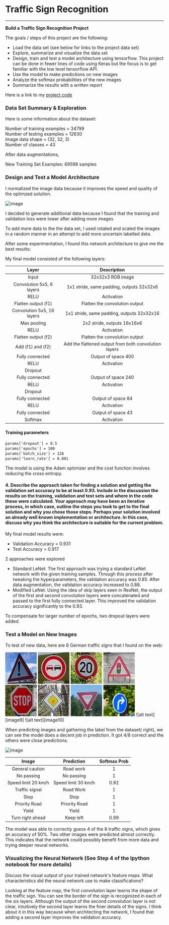 # **Traffic Sign Recognition** 

---

**Build a Traffic Sign Recognition Project**

The goals / steps of this project are the following:
* Load the data set (see below for links to the project data set)
* Explore, summarize and visualize the data set
* Design, train and test a model architecture using tensorflow. This project can be done in fewer lines of code using Keras but the focus is to get familiar with the low level tensorflow API.
* Use the model to make predictions on new images
* Analyze the softmax probabilities of the new images
* Summarize the results with a written report


[//]: # (Image References)

[image1]: ./test_images2/1.jpg
[image2]: ./test_images2/2.jpg
[image3]: ./test_images2/3.jpg
[image4]: ./test_images2/4.jpg
[image5]: ./test_images2/5.jpg
[image6]: ./test_images2/6.jpg
[image7]: ./test_images2/7.jpg
[image8]: ./test_images2/8.jpg


Here is a link to my [project code](https://github.com/shlok-agarwal/Traffic-Sign-Classifier/blob/main/Traffic_Sign_Classifier.ipynb)

### Data Set Summary & Exploration

Here is some information about the dataset:   
  
Number of training examples = 34799    
Number of testing examples = 12630      
Image data shape = (32, 32, 3)     
Number of classes = 43       
     
After data augmentations,         
    
New Training Set Examples:   69598 samples   
    
### Design and Test a Model Architecture


I normalized the image data because it improves the speed and quality of the optimzed solution.

![image](https://user-images.githubusercontent.com/22652444/118424371-1d20c000-b695-11eb-9348-b8bd9048f8e1.png)


I decided to generate additional data because I found that the training and validation loss were lower after adding more images

To add more data to the the data set, I used rotated and scaled the images in a random manner in an attempt to add more uncertain labelled data.

After some experimentation, I found this network architecture to give me the best results:

My final model consisted of the following layers:

| Layer         		|     Description	        					| 
|:---------------------:|:---------------------------------------------:| 
| Input         		| 32x32x3 RGB image   							| 
| Convolution 5x5, 6 layers     	| 1x1 stride, same padding, outputs 32x32x6 	|
| RELU					|			Activation									|
| Flatten output (f1)					|			Flatten the convolution output									|
| Convolution 5x5, 16 layers     	| 1x1 stride, same padding, outputs 32x32x16 	|
| Max pooling	      	| 2x2 stride,  outputs 16x16x6 				|
| RELU					|			Activation									|
| Flatten output (f2)					|			Flatten the convolution output									|
| Add (f1) and (f2)					|			Add the flattened output from both convolution layers									|
| Fully connected		| Output of space 400        									|
| RELU					|			Activation									|
| Dropout					|												|
| Fully connected		| Output of space 240        									|
| RELU					|			Activation									|
| Dropout					|												|
| Fully connected		| Output of space 84        									|
| RELU					|			Activation									|
| Fully connected		| Output of space 43        									|
| Softmax				| Activation        									|

 


#### Training parameters

```
params['dropout'] = 0.5
params['epochs'] = 100
params['batch_size'] = 128
params['learn_rate'] = 0.001
```

The model is using the Adam optimizer and the cost function involves reducing the cross entropy.

#### 4. Describe the approach taken for finding a solution and getting the validation set accuracy to be at least 0.93. Include in the discussion the results on the training, validation and test sets and where in the code these were calculated. Your approach may have been an iterative process, in which case, outline the steps you took to get to the final solution and why you chose those steps. Perhaps your solution involved an already well known implementation or architecture. In this case, discuss why you think the architecture is suitable for the current problem.

My final model results were:
* Validation Accuracy = 0.931
* Test Accuracy = 0.917

2 approaches were explored
* Standard LeNet: The first approach was trying a standard LeNet network with the given training samples. Through this process after tweaking the hyperparameters, the validation accuracy was 0.85. After data augmentation, the validation accuracy increased to 0.88.
* Modified LeNet: Using the idea of skip layers seen in ResNet, the output of the first and second convolution layers were concatenated and passed to the first fully connected layer. This improved the validation accuracy significantly to the 0.93.
   
To compensate for larger number of epochs, two dropout layers were added. 

### Test a Model on New Images

To test of new data, here are 8 German traffic signs that I found on the web:

![alt text][image1] ![alt text][image2] ![alt text][image3] 
![alt text][image4] ![alt text][image5] ![alt text][image6]
![alt text][image7] ![alt text][image8] ![alt text][image9]
![alt text][image10]

When predicting images and gathering the label from the dataset( right), we can see the model does a decent job in prediction. It got 4/8 correct and the others were close predictions.

![image](https://user-images.githubusercontent.com/22652444/118428331-39285f80-b69d-11eb-8a96-6746ee6131d9.png)


| Image			        |     Prediction	        					| Softmax Prob	        					| 
|:---------------------:|:---------------------------------------------:|:---------------------------------------------:| 
| General caution      		| Road work   									| 1 |
| No passing     			| No passing 										| 1 |
| Speed limit 20 km/h					| Speed limit 30 km/h											| 0.92 |
| Traffic signal	      		| Road Work					 				| 1 |
| Stop		| Stop      							| 1 |
| Priority Road		| Priority Road      							| 1 |
| Yield		| Yield      							| 1 |
| Turn right ahead		| Keep left      							| 0.99 | 


The model was able to correctly guess 4 of the 8 traffic signs, which gives an accuracy of 50%. Two other images were predicted almost correctly. This indicates that the network could possibly benefit from more data and trying deeper neural networks.

### Visualizing the Neural Network (See Step 4 of the Ipython notebook for more details)
Discuss the visual output of your trained network's feature maps. What characteristics did the neural network use to make classifications?

Looking at the feature map, the first convolution layer learns the shape of the traffic sign. You can see the border of the sign is recoginized in each of the six layers. Although the output of the second convolution layer is not clear, intuitively the second layer learns the finer details of the signs. I think about it in this way because when architecting the network, I found that adding a second layer improves the validation accuracy.


